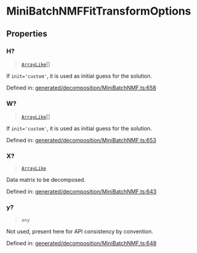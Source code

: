 # MiniBatchNMFFitTransformOptions

## Properties

### H?

> [`ArrayLike`](../types/ArrayLike.md)[]

If `init='custom'`, it is used as initial guess for the solution.

Defined in:  [generated/decomposition/MiniBatchNMF.ts:658](https://github.com/transitive-bullshit/scikit-learn-ts/blob/b59c1ff/packages/sklearn/src/generated/decomposition/MiniBatchNMF.ts#L658)

### W?

> [`ArrayLike`](../types/ArrayLike.md)[]

If `init='custom'`, it is used as initial guess for the solution.

Defined in:  [generated/decomposition/MiniBatchNMF.ts:653](https://github.com/transitive-bullshit/scikit-learn-ts/blob/b59c1ff/packages/sklearn/src/generated/decomposition/MiniBatchNMF.ts#L653)

### X?

> [`ArrayLike`](../types/ArrayLike.md)

Data matrix to be decomposed.

Defined in:  [generated/decomposition/MiniBatchNMF.ts:643](https://github.com/transitive-bullshit/scikit-learn-ts/blob/b59c1ff/packages/sklearn/src/generated/decomposition/MiniBatchNMF.ts#L643)

### y?

> `any`

Not used, present here for API consistency by convention.

Defined in:  [generated/decomposition/MiniBatchNMF.ts:648](https://github.com/transitive-bullshit/scikit-learn-ts/blob/b59c1ff/packages/sklearn/src/generated/decomposition/MiniBatchNMF.ts#L648)
